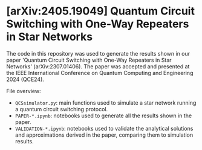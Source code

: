 # [arXiv:2405.19049] Quantum Circuit Switching with One-Way Repeaters in Star Networks

The code in this repository was used to generate the results shown in our paper 'Quantum Circuit Switching with One-Way Repeaters in Star Networks' (arXiv:2307.01406). The paper was accepted and presented at the IEEE International Conference on Quantum Computing and Engineering 2024 (QCE24).

File overview:
 - `QCSsimulator.py`: main functions used to simulate a star network running a quantum circuit switching protocol.
 - `PAPER-*.ipynb`: notebooks used to generate all the results shown in the paper.
 - `VALIDATION-*.ipynb`: notebooks used to validate the analytical solutions and approximations derived in the paper, comparing them to simulation results.
